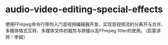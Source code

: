 # audio-video-editing-special-effects
使用FFmpeg命令行带你入门音视频编辑器开发，实现音视频流的分离开与合并、多媒体格式互转、多媒体文件的裁剪与拼接以及FFmpeg filter的使用。（启蒙讲师：李超）
